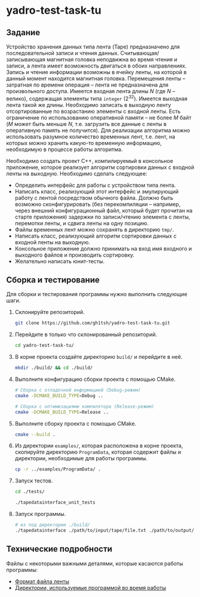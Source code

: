 # yadro-test-task-tu

## Задание

Устройство хранения данных типа лента (Tape) предназначено для последовательной
записи и чтения данных. Считывающая/записывающая магнитная головка неподвижна 
во время чтения и записи, а лента имеет возможность двигаться в обоих 
направлениях. Запись и чтение информации возможны в ячейку ленты, на которой в 
данный момент находится магнитная головка. Перемещения ленты – затратная по 
времени операция – лента не предназначена для произвольного доступа. Имеется 
входная лента длины $N$ (где $N$ – велико), содержащая элементы типа `integer` 
($2^{32}$). Имеется выходная лента такой же длины. Необходимо записать в 
выходную ленту  отсортированные по возрастанию элементы с входной ленты. Есть 
ограничение по использованию оперативной памяти – не более $M$ байт ($M$ может 
быть меньше $N$, т.е. загрузить все данные с ленты в оперативную память не 
получится). Для реализации алгоритма можно использовать разумное количество 
временных лент, т.е. лент, на которых можно хранить какую-то временную 
информацию, необходимую в процессе работы алгоритма.

Необходимо создать проект С++, компилируемый в консольное приложение, которое 
реализует алгоритм сортировки данных с входной ленты на выходную. Необходимо 
сделать следующее:
- Определить интерфейс для работы с устройством типа лента.
- Написать класс, реализующий этот интерфейс и эмулирующий работу с лентой 
  посредством обычного файла. Должно быть возможно сконфигурировать (без 
  перекомпиляции – например, через внешний конфигурационный файл, который будет 
  прочитан на старте приложения) задержки по записи/чтению элемента с ленты, 
  перемотки ленты, и сдвига ленты на одну позицию.
- Файлы временных лент можно сохранять в директорию `tmp/`.
- Написать класс, реализующий алгоритм сортировки данных с входной ленты на 
  выходную.
- Консольное приложение должно принимать на вход имя входного и выходного файлов
   и производить сортировку.
- Желательно написать юнит-тесты.

## Сборка и тестирование

Для сборки и тестирования программы нужно выполнить следующие шаги.

1. Склонируйте репозиторий.

   ```bash
   git clone https://github.com/gh1tsh/yadro-test-task-tu.git
   ```

2. Перейдите в только что склонированный репозиторий.
   
   ```bash
   cd yadro-test-task-tu/
   ```

3. В корне проекта создайте директорию `build/` и перейдите в неё.
   
   ```bash
   mkdir ./build/ && cd ./build/
   ```

4. Выполните конфигурацию сборки проекта с помощью CMake.
   
   ```bash
   # Сборка с отладочной информацией (Debug-режим)
   cmake -DCMAKE_BUILD_TYPE=Debug ..
   ```

   ```bash
   # Сборка с оптимизациями компилятора (Release-режим)
   cmake -DCMAKE_BUILD_TYPE=Release ..
   ```

5. Выполните сборку проекта с помощью CMake.
   
   ```bash
   cmake --build .
   ```

6. Из директории `examples/`, которая расположена в корне проекта, скопируйте 
   директорию `ProgramData`, которая содержит файлы и директории, необходимые 
   для работы программы.
   
   ```bash
   cp -r ../examples/ProgramData/ .
   ```

7. Запуск тестов.
   
	```bash
	cd ./tests/
	```

	```bash
	./tapedatainterface_unit_tests
	```

8. Запуск программы.
   
   ```bash
   # из под директории ./build/
   ./tapedatainterface ./path/to/input/tape/file.txt ./path/to/output/tape/file.txt
   ```

## Технические подробности

Файлы с некоторыми важными деталями, которые касаются работы программы:
- [Формат файла ленты](./doc/tape_file_format.md)
- [Директории, используемые программой во время работы](./doc/program_dirs.md)